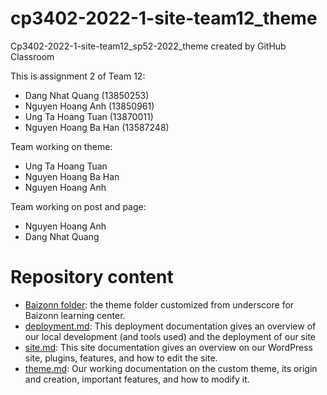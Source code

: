 # cp3402-2022-1-site-team12_theme
Cp3402-2022-1-site-team12_sp52-2022_theme created by GitHub Classroom


This is assignment 2 of Team 12:
- Dang Nhat Quang (13850253)
- Nguyen Hoang Anh (13850961)
- Ung Ta Hoang Tuan (13870011)
- Nguyen Hoang Ba Han (13587248)

Team working on theme:
- Ung Ta Hoang Tuan
- Nguyen Hoang Ba Han 
- Nguyen Hoang Anh 


Team working on post and page:
- Nguyen Hoang Anh
- Dang Nhat Quang

# Repository content
- [Baizonn folder](/baizonn): the theme folder customized from underscore for Baizonn learning center.
- [deployment.md](deployment.md): This deployment documentation gives an overview of our local development (and tools used) and the deployment of our site
- [site.md](site.md): This site documentation gives an overview on our WordPress site, plugins, features, and how to edit the site.
- [theme.md](theme.md): Our working documentation on the custom theme, its origin and creation, important features, and how to modify it.
